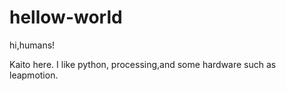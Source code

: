 # hellow-world
hi,humans!

Kaito here. I like python, processing,and some hardware such as leapmotion.

